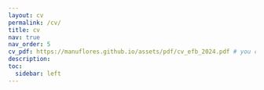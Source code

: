 ```yaml
---
layout: cv
permalink: /cv/
title: cv
nav: true
nav_order: 5
cv_pdf: https://manuflores.github.io/assets/pdf/cv_efb_2024.pdf # you can also use external links here
description: 
toc:
  sidebar: left
---
```

 